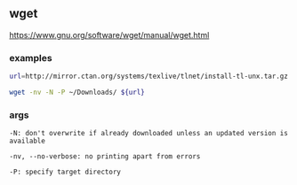 ## wget

https://www.gnu.org/software/wget/manual/wget.html

### examples

```sh
url=http://mirror.ctan.org/systems/texlive/tlnet/install-tl-unx.tar.gz

wget -nv -N -P ~/Downloads/ ${url}
```

### args

```
-N: don't overwrite if already downloaded unless an updated version is available

-nv, --no-verbose: no printing apart from errors

-P: specify target directory
```
